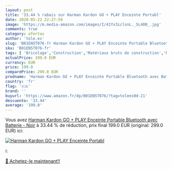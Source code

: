 ```yaml
---
layout: post
title: '33.44 % rabais sur Harman Kardon GO + PLAY Enceinte Portabl'
date: 2020-05-22 22:27:59
image: 'https://m.media-amazon.com/images/I/41Yx3iclsnL._SL400_.jpg'
comments: true
category: ofertas
author: 'tole.es'
slug: 'B01EN5T076-fr Harman Kardon GO + PLAY Enceinte Portable Bluetooth avec...'
sku: 'B01EN5T076-fr'
tags: [ 'Bricolage','Construction','Matériaux bruts de construction','Matériel de construction', ]
actualPrice: 199.0 EUR
currency: EUR
price: 199.0
comparePrice: 299.0 EUR
prodname: 'Harman Kardon GO + PLAY Enceinte Portable Bluetooth avec Batterie - Noir'
country: 'fr'
flag: '🇫🇷'
brand: ''
buyurl: 'https://www.amazon.fr/dp/B01EN5T076/?tag=tolees0d-21'
descuento: '33.44'
average: '199.0'
---
```


Vous avez [Harman Kardon GO + PLAY Enceinte Portable Bluetooth avec Batterie - Noir](https://www.amazon.fr/dp/B01EN5T076/?tag=tolees0d-21)  à  33.44 % de réduction, prix final  199.0 EUR (original: 299.0 EUR) ici:

[![Harman Kardon GO + PLAY Enceinte Portabl](https://m.media-amazon.com/images/I/41Yx3iclsnL._SL400_.jpg)](https://www.amazon.fr/dp/B01EN5T076/?tag=tolees0d-21)

ℹ️:


[🛒 Achetez-le maintenant!!](https://www.amazon.fr/dp/B01EN5T076/?tag=tolees0d-21)
